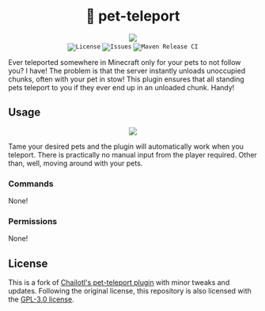 <h1 align="center">🐾 pet-teleport</h1>

<div align="center">
  <img src="https://i.imgur.com/Bwili3Z.png">
</div>

<div align="center">
  <code><img title="License" href="LICENSE" src="https://img.shields.io/github/license/NotAShelf/pet-teleport?style=flat-square"></code>
  <code><img title="Issues" href="https://github.com/NotAShelf/pet-teleport/issues" src="https://img.shields.io/github/issues/NotAShelf/pet-teleport?style=flat-square"></code>
  <code><img title="Maven Release CI" href="https://github.com/NotAShelf/pet-teleport/actions/workflows/preview.yml" src="https://github.com/NotAShelf/pet-teleport/actions/workflows/preview.yml/badge.svg"></code>
</div>

Ever teleported somewhere in Minecraft only for your pets to not follow you? I have! The problem is that the server instantly unloads unoccupied chunks, often with
your pet in stow! This plugin ensures that all standing pets teleport to you if they ever end up in an unloaded chunk. Handy!

## Usage

<div align="center">
  <a><img src="https://i.imgur.com/nbE7F5i.gif"></a>
</div>

Tame your desired pets and the plugin will automatically work when you teleport. There is practically no manual input from the player required.
Other than, well, moving around with your pets.

### Commands

None!

### Permissions

None!

## License

This is a fork of [Chailotl's pet-teleport plugin](https://github.com/Chailotl/pet-teleport) with minor tweaks and updates. Following the
original license, this repository is also licensed with the [GPL-3.0 license](LICENSE).
